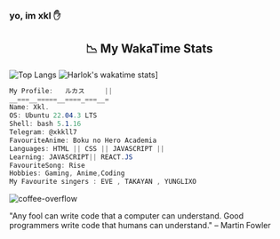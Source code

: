 ### yo, im xkl ✋

<h2 align = "center"> 📉 My WakaTime Stats</h2>

  
![Top Langs](https://github-readme-stats.vercel.app/api/top-langs/?username=LuckxSz&layout=donut-vertical)
![Harlok's wakatime stats](https://github-readme-stats.vercel.app/api/wakatime?username=LuckxSz)]





```csharp
My Profile:   ルカス     || 
__===__=====__====_===__=
Name: Xkl.
OS: Ubuntu 22.04.3 LTS
Shell: bash 5.1.16 
Telegram: @xkkll7
FavouriteAnime: Boku no Hero Academia 
Languages: HTML || CSS || JAVASCRIPT || 
Learning: JAVASCRIPT|| REACT.JS
FavouriteSong: Rise 
Hobbies: Gaming, Anime,Coding 
My Favourite singers : EVE , TAKAYAN , YUNGLIXO
```





![coffee-overflow](https://github.com/LuckxSz/LuckxSz/assets/135531180/f70d42e3-83b9-423b-8694-051b172fb47c)




"Any fool can write code that a computer can understand. Good programmers write code that humans can understand."
– Martin Fowler

